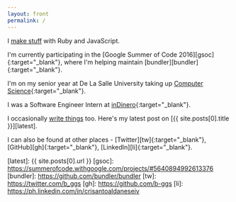 ```yaml
---
layout: front
permalink: /
---
```


I [make stuff][make] with Ruby and JavaScript.

I'm currently participating in the [Google Summer of Code 2016][gsoc]{:target="_blank"}, where I'm helping maintain [bundler][bundler]{:target="_blank"}.

I'm on my senior year at De La Salle University taking up [Computer Science][csst]{:target="_blank"}.

I was a Software Engineer Intern at [inDinero][ind]{:target="_blank"}.

I occasionally [write things][write] too. Here's my latest post on [{{ site.posts[0].title }}][latest].

I can also be found at other places - [Twitter][tw]{:target="_blank"}, [GitHub][gh]{:target="_blank"}, [LinkedIn][li]{:target="_blank"}.

[make]: /projects
[write]: /blog
[csst]: http://www.dlsu.edu.ph/academics/programs/undergraduate/ccs/cs-st.asp
[ind]: http://www.indinero.com/
[latest]: {{ site.posts[0].url }}
[gsoc]: https://summerofcode.withgoogle.com/projects/#5640894992613376
[bundler]: https://github.com/bundler/bundler
[tw]: https://twitter.com/b_ggs
[gh]: https://github.com/b-ggs
[li]: https://ph.linkedin.com/in/crisantoaldaneseiv
